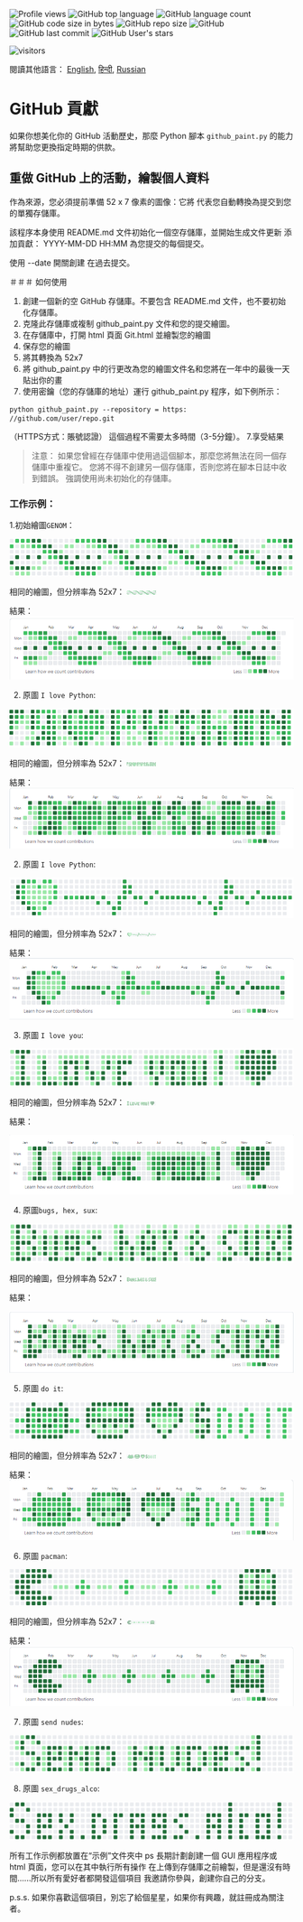 ![Profile views](https://gpvc.arturio.dev/BEPb) 
![GitHub top language](https://img.shields.io/github/languages/top/BEPb/github-contributions) 
![GitHub language count](https://img.shields.io/github/languages/count/BEPb/github-contributions)
![GitHub code size in bytes](https://img.shields.io/github/languages/code-size/BEPb/github-contributions)
![GitHub repo size](https://img.shields.io/github/repo-size/BEPb/github-contributions) 
![GitHub](https://img.shields.io/github/license/BEPb/github-contributions) 
![GitHub last commit](https://img.shields.io/github/last-commit/BEPb/github-contributions)
![GitHub User's stars](https://img.shields.io/github/stars/BEPb?style=social)
<p align="left">
<img src="https://visitor-badge.laobi.icu/badge?page_id=BEPb.github-contributions" alt="visitors"/>
</p>

閱讀其他語言： [English](README.md), [हिन्दी](README.hindi.md), [Russian](README.ru.md)
# GitHub 貢獻
如果你想美化你的 GitHub 活動歷史，那麼 Python 腳本 ``github_paint.py`` 的能力
將幫助您更換指定時期的供款。

## 重做 GitHub 上的活動，繪製個人資料
作為來源，您必須提前準備 52 x 7 像素的圖像：它將
代表您自動轉換為提交到您的單獨存儲庫。


該程序本身使用 README.md 文件初始化一個空存儲庫，並開始生成文件更新
添加貢獻： YYYY-MM-DD HH:MM 為您提交的每個提交。

使用 --date 開關創建
在過去提交。

＃＃＃ 如何使用
1. 創建一個新的空 GitHub 存儲庫。不要包含 README.md 文件，也不要初始化存儲庫。
2. 克隆此存儲庫或複制 github_paint.py 文件和您的提交繪圖。
3. 在存儲庫中，打開 html 頁面 Git.html 並繪製您的繪圖
4. 保存您的繪圖
5. 將其轉換為 52x7
6. 將 github_paint.py 中的行更改為您的繪圖文件名和您將在一年中的最後一天
   貼出你的畫
7. 使用密鑰（您的存儲庫的地址）運行 github_paint.py 程序，如下例所示：
```commandline
python github_paint.py --repository = https: //github.com/user/repo.git
```
 （HTTPS方式：賬號認證）
這個過程不需要太多時間（3-5分鐘）。
7.享受結果

> 注意：
如果您曾經在存儲庫中使用過這個腳本，那麼您將無法在同一個存儲庫中重複它。
您將不得不創建另一個存儲庫，否則您將在腳本日誌中收到錯誤。
強調使用尚未初始化的存儲庫。



### 工作示例：
1.初始繪圖`GENOM`：

![](./example/genom.png)

相同的繪圖，但分辨率為 52x7：
![](./example/genom_mini.png)

結果：
![](./example/genom_res.png)

2. 原圖 `I love Python`:

![](./example/i_l_p.png)

相同的繪圖，但分辨率為 52x7：
![](./example/i_l_p_mini.png)

結果：
![](./example/i_l_p_res.png)

2. 原圖 `I love Python`:

![](./example/heart.png)

相同的繪圖，但分辨率為 52x7：
![](./example/heart_mini.png)

結果：
![](./example/heart_res.png)

3. 原圖 `I love you`:

![](./example/I_love_you.png)

相同的繪圖，但分辨率為 52x7：
![](./example/I_love_you_mini.png)

結果：

![](./example/I_love_you_res.png)

4. 原圖`bugs, hex, sux`:

![](./example/bugs_hex_sux.png)

相同的繪圖，但分辨率為 52x7：
![](./example/bugs_hex_sux_mini.png)

結果：

![](./example/bugs_hex_sux_res.png)


5. 原圖 `do it`:

![](./example/do_it.png)

相同的繪圖，但分辨率為 52x7：
![](./example/do_it_mini.png)

結果：
![](./example/do_it_res.png)

6. 原圖 `pacman`:

![](./example/pacman.png)

相同的繪圖，但分辨率為 52x7：
![](./example/pacman_mini.png)

結果：
![](./example/pacman_res.png)

7. 原圖 `send nudes`:

![](./example/send_nudes.png)

8. 原圖 `sex_drugs_alco`:

![](./example/sex_drugs_alco.png)


所有工作示例都放置在“示例”文件夾中
ps 長期計劃創建一個 GUI 應用程序或 html 頁面，您可以在其中執行所有操作
在上傳到存儲庫之前繪製，但是還沒有時間......所以所有愛好者都開發這個項目
我邀請你參與，創建你自己的分支。

p.s.s. 如果你喜歡這個項目，別忘了給個星星，如果你有興趣，就註冊成為關注者。

